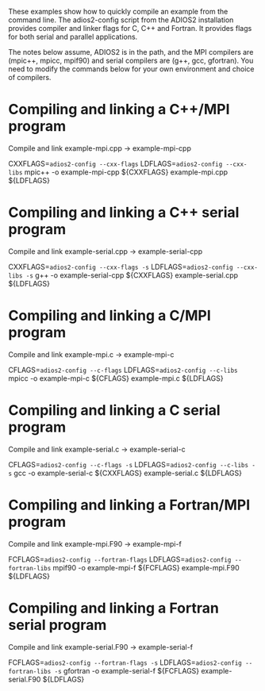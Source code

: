 These examples show how to quickly compile an example from the command line. 
The adios2-config script from the ADIOS2 installation provides compiler and linker flags for C, C++ and Fortran. It provides flags for both serial and parallel applications. 

The notes below assume, ADIOS2 is in the path, and the MPI compilers are (mpic++, mpicc, mpif90) and serial compilers are (g++, gcc, gfortran). You need to modify the commands below for your own environment and choice of compilers. 

Compiling and linking a C++/MPI program
=======================================

Compile and link example-mpi.cpp -> example-mpi-cpp

CXXFLAGS=`adios2-config --cxx-flags`
LDFLAGS=`adios2-config --cxx-libs`
mpic++ -o example-mpi-cpp ${CXXFLAGS} example-mpi.cpp ${LDFLAGS}

Compiling and linking a C++ serial program
==========================================

Compile and link example-serial.cpp -> example-serial-cpp

CXXFLAGS=`adios2-config --cxx-flags -s`
LDFLAGS=`adios2-config --cxx-libs -s`
g++ -o example-serial-cpp ${CXXFLAGS} example-serial.cpp ${LDFLAGS}


Compiling and linking a C/MPI program 
=====================================

Compile and link example-mpi.c -> example-mpi-c

CFLAGS=`adios2-config --c-flags`
LDFLAGS=`adios2-config --c-libs`
mpicc -o example-mpi-c ${CFLAGS} example-mpi.c ${LDFLAGS}

Compiling and linking a C serial program
========================================

Compile and link example-serial.c -> example-serial-c

CFLAGS=`adios2-config --c-flags -s`
LDFLAGS=`adios2-config --c-libs -s`
gcc -o example-serial-c ${CXXFLAGS} example-serial.c ${LDFLAGS}


Compiling and linking a Fortran/MPI program 
===========================================

Compile and link example-mpi.F90 -> example-mpi-f

FCFLAGS=`adios2-config --fortran-flags`
LDFLAGS=`adios2-config --fortran-libs`
mpif90 -o example-mpi-f ${FCFLAGS} example-mpi.F90 ${LDFLAGS}

Compiling and linking a Fortran serial program
==============================================

Compile and link example-serial.F90 -> example-serial-f

FCFLAGS=`adios2-config --fortran-flags -s`
LDFLAGS=`adios2-config --fortran-libs -s`
gfortran -o example-serial-f ${FCFLAGS} example-serial.F90 ${LDFLAGS}


 


